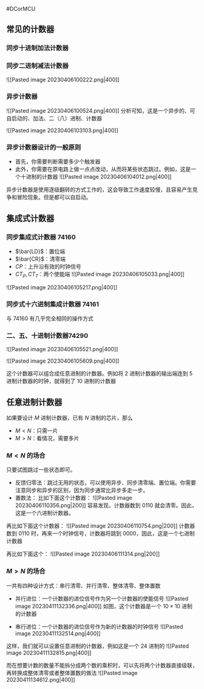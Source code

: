 #DCorMCU 

## 常见的计数器

### 同步十进制加法计数器


### 同步二进制减法计数器
![[Pasted image 20230406100222.png|400]]

### 异步计数器
![[Pasted image 20230406100524.png|400]]
分析可知，这是一个异步的、可自启动的、加法、二（八）进制、计数器

![[Pasted image 20230406103103.png|400]]

### 异步计数器设计的一般原则
- 首先，你需要判断需要多少个触发器
- 此外，你需要在原电路上做一点点改动，从而将某些状态跳过。例如，这是一个十进制的计数器
![[Pasted image 20230406104012.png|400]]

异步计数器是使用逐级翻转的方式工作的，这会导致工作速度较慢，且容易产生竞争和冒险现象。但是都可以自启动。

## 集成式计数器
### 同步集成式计数器 74160
- $\bar{LD}$：置位端
- $\bar{CR}$：清零端
- $CP$：上升沿有效的时钟信号
- $CT_{P},CT_{T}$：两个使能端
![[Pasted image 20230406105033.png|400]]

![[Pasted image 20230406105217.png|400]]

### 同步式十六进制集成计数器 74161
与 74160 有几乎完全相同的操作方式

### 二、五、十进制计数器74290
![[Pasted image 20230406105521.png|400]]

![[Pasted image 20230406105609.png|400]]

这个计数器可以组合成任意进制的计数器。例如将 2 进制计数器的输出端连到 5 进制计数器的时钟，就得到了 10 进制的计数器

## 任意进制计数器
如果要设计 $M$ 进制计数器，已有 $N$ 进制的芯片，那么
- $M<N$：只需一片
- $M>N$：看情况，需要多片

### $M<N$ 的场合
只要试图跳过一些状态即可。
- 反馈归零法：跳过无用的状态，可以使用异步、同步清零端、置位端。你需要注意同步和异步的区别，因为同步通常比异步多走一步。
- 置数法：
比如下面这个计数器：
![[Pasted image 20230406110356.png|200]]
容易发现，计数器数到 $0110$ 就会清零。因此，这是一个六进制计数器。

再比如下面这个计数器：
![[Pasted image 20230406110754.png|200]]
计数器数到 $0110$ 时，再来一个时钟信号，计数器将跳到 $0000$，因此，这是一个七进制计数器

再比如下面这个：
![[Pasted image 20230406111314.png|200]]

### $M>N$ 的场合
一共有四种设计方式：串行清零、并行清零、整体清零、整体置数
- 并行进位：一个计数器的进位信号作为另一个计数器的使能信号
![[Pasted image 20230411132336.png|400]]
如图，这个计数器是一个 $10\times 10$ 进制的计数器

- 串行进位：一个计数器的进位信号作为新的计数器的时钟信号
![[Pasted image 20230411132514.png|400]]

这样，我们就可以设置任意进制的计数器，例如这是一个 24 进制的
![[Pasted image 20230411132815.png|400]]

而在想要计数的数量不能拆分成两个数的乘积时，可以先将两个计数器直接级联，再转换成整体清零或者整体置数的做法
![[Pasted image 20230411134612.png|400]]


